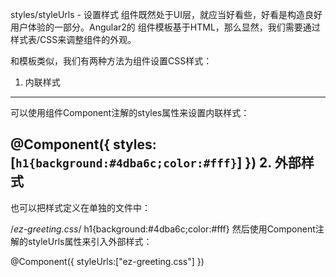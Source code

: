 styles/styleUrls - 设置样式
组件既然处于UI层，就应当好看些，好看是构造良好用户体验的一部分。Angular2的 组件模板基于HTML，那么显然，我们需要通过样式表/CSS来调整组件的外观。

和模板类似，我们有两种方法为组件设置CSS样式：

1. 内联样式
-------------------
可以使用组件Component注解的styles属性来设置内联样式：

@Component({
    styles:[`
        h1{background:#4dba6c;color:#fff}
    `]
})
2. 外部样式
-------------------
也可以把样式定义在单独的文件中：

/*ez-greeting.css*/
h1{background:#4dba6c;color:#fff}
然后使用Component注解的styleUrls属性来引入外部样式：

@Component({
    styleUrls:["ez-greeting.css"]
})